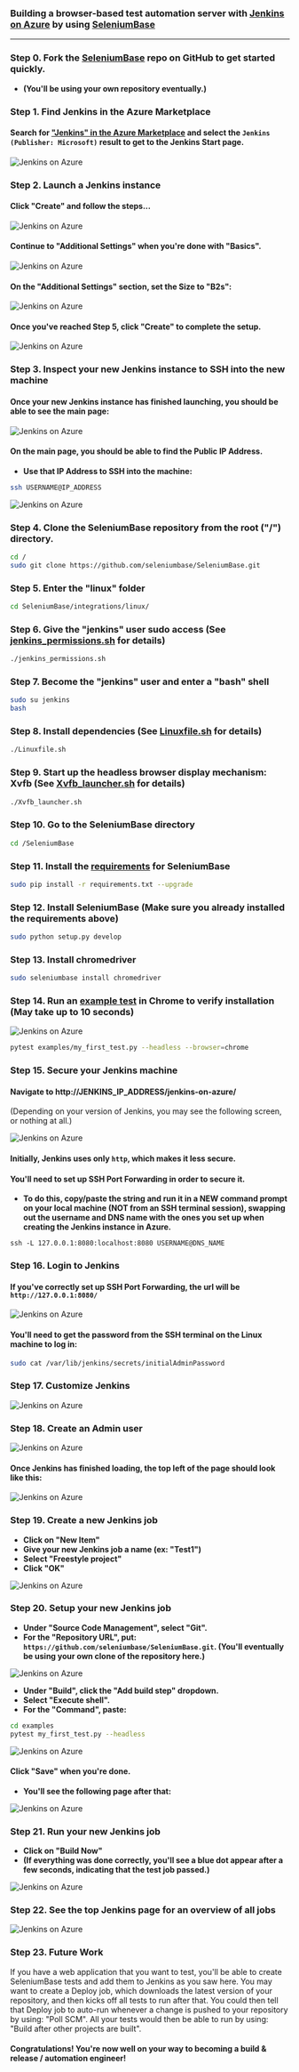 ### Building a browser-based test automation server with [Jenkins on Azure](https://azuremarketplace.microsoft.com/en-au/marketplace/apps/azure-oss.jenkins) by using [SeleniumBase](https://github.com/seleniumbase/SeleniumBase)

----------

### Step 0. Fork the [SeleniumBase](https://github.com/seleniumbase/SeleniumBase) repo on GitHub to get started quickly.

* **(You'll be using your own repository eventually.)**


### Step 1. Find Jenkins in the Azure Marketplace

#### Search for ["Jenkins" in the Azure Marketplace](https://portal.azure.com/#blade/Microsoft_Azure_Marketplace/GalleryFeaturedMenuItemBlade/selectedMenuItemId/home/searchQuery/jenkins/resetMenuId/) and select the ``Jenkins (Publisher: Microsoft)`` result to get to the Jenkins Start page.

![](https://seleniumbase.io/cdn/img/azure/jenkins_on_azure_01.png "Jenkins on Azure")


### Step 2. Launch a Jenkins instance

#### Click "Create" and follow the steps...

![](https://seleniumbase.io/cdn/img/azure/jenkins_on_azure_02.png "Jenkins on Azure")

#### Continue to "Additional Settings" when you're done with "Basics".

![](https://seleniumbase.io/cdn/img/azure/jenkins_on_azure_03.png "Jenkins on Azure")

#### On the "Additional Settings" section, set the Size to "B2s":

![](https://seleniumbase.io/cdn/img/azure/jenkins_on_azure_04.png "Jenkins on Azure")

#### Once you've reached Step 5, click "Create" to complete the setup.

![](https://seleniumbase.io/cdn/img/azure/jenkins_on_azure_05.png "Jenkins on Azure")


### Step 3. Inspect your new Jenkins instance to SSH into the new machine

#### Once your new Jenkins instance has finished launching, you should be able to see the main page:

![](https://seleniumbase.io/cdn/img/azure/jenkins_on_azure_06.png "Jenkins on Azure")

#### On the main page, you should be able to find the Public IP Address.
* **Use that IP Address to SSH into the machine:**

```bash
ssh USERNAME@IP_ADDRESS
```

![](https://seleniumbase.io/cdn/img/azure/jenkins_on_azure_07.png "Jenkins on Azure")


### Step 4. Clone the SeleniumBase repository from the root ("/") directory.

```bash
cd /
sudo git clone https://github.com/seleniumbase/SeleniumBase.git
```


### Step 5. Enter the "linux" folder

```bash
cd SeleniumBase/integrations/linux/
```

### Step 6. Give the "jenkins" user sudo access (See [jenkins_permissions.sh](https://github.com/seleniumbase/SeleniumBase/blob/master/integrations/linux/jenkins_permissions.sh) for details)

```bash
./jenkins_permissions.sh
```

### Step 7. Become the "jenkins" user and enter a "bash" shell

```bash
sudo su jenkins
bash
```

### Step 8. Install dependencies (See [Linuxfile.sh](https://github.com/seleniumbase/SeleniumBase/blob/master/integrations/linux/Linuxfile.sh) for details)

```bash
./Linuxfile.sh
```

### Step 9. Start up the headless browser display mechanism: Xvfb (See [Xvfb_launcher.sh](https://github.com/seleniumbase/SeleniumBase/blob/master/integrations/linux/Xvfb_launcher.sh) for details)

```bash
./Xvfb_launcher.sh
```

### Step 10. Go to the SeleniumBase directory

```bash
cd /SeleniumBase
```

### Step 11. Install the [requirements](https://github.com/seleniumbase/SeleniumBase/blob/master/requirements.txt) for SeleniumBase

```bash
sudo pip install -r requirements.txt --upgrade
```

### Step 12. Install SeleniumBase (Make sure you already installed the requirements above)

```bash
sudo python setup.py develop
```

### Step 13. Install chromedriver

```bash
sudo seleniumbase install chromedriver
```

### Step 14. Run an [example test](https://github.com/seleniumbase/SeleniumBase/blob/master/examples/my_first_test.py) in Chrome to verify installation (May take up to 10 seconds)

![](https://seleniumbase.io/cdn/img/azure/jenkins_on_azure_08.png "Jenkins on Azure")

```bash
pytest examples/my_first_test.py --headless --browser=chrome
```

### Step 15. Secure your Jenkins machine

#### Navigate to http://JENKINS_IP_ADDRESS/jenkins-on-azure/

(Depending on your version of Jenkins, you may see the following screen, or nothing at all.)

![](https://seleniumbase.io/cdn/img/azure/jenkins_on_azure_09.png "Jenkins on Azure")

#### Initially, Jenkins uses only ``http``, which makes it less secure.

#### You'll need to set up SSH Port Forwarding in order to secure it.

* **To do this, copy/paste the string and run it in a NEW command prompt on your local machine (NOT from an SSH terminal session), swapping out the username and DNS name with the ones you set up when creating the Jenkins instance in Azure.**

``ssh -L 127.0.0.1:8080:localhost:8080 USERNAME@DNS_NAME``


### Step 16. Login to Jenkins

#### If you've correctly set up SSH Port Forwarding, the url will be ``http://127.0.0.1:8080/``

![](https://seleniumbase.io/cdn/img/azure/jenkins_on_azure_10.png "Jenkins on Azure")

#### You'll need to get the password from the SSH terminal on the Linux machine to log in:

```bash
sudo cat /var/lib/jenkins/secrets/initialAdminPassword
```


### Step 17. Customize Jenkins

![](https://seleniumbase.io/cdn/img/azure/jenkins_on_azure_11.png "Jenkins on Azure")


### Step 18. Create an Admin user

![](https://seleniumbase.io/cdn/img/azure/jenkins_on_azure_12.png "Jenkins on Azure")

#### Once Jenkins has finished loading, the top left of the page should look like this:

![](https://seleniumbase.io/cdn/img/azure/jenkins_on_azure_13.png "Jenkins on Azure")


### Step 19. Create a new Jenkins job

* **Click on "New Item"**
* **Give your new Jenkins job a name (ex: "Test1")**
* **Select "Freestyle project"**
* **Click "OK"**

![](https://seleniumbase.io/cdn/img/azure/jenkins_on_azure_14.png "Jenkins on Azure")


### Step 20. Setup your new Jenkins job

* **Under "Source Code Management", select "Git".**
* **For the "Repository URL", put: ``https://github.com/seleniumbase/SeleniumBase.git``. (You'll eventually be using your own clone of the repository here.)**

![](https://seleniumbase.io/cdn/img/azure/jenkins_on_azure_15.png "Jenkins on Azure")

* **Under "Build", click the "Add build step" dropdown.**
* **Select "Execute shell".**
* **For the "Command", paste:**
```bash
cd examples
pytest my_first_test.py --headless
```

![](https://seleniumbase.io/cdn/img/azure/jenkins_on_azure_16.png "Jenkins on Azure")

#### Click "Save" when you're done.

* **You'll see the following page after that:**

![](https://seleniumbase.io/cdn/img/azure/jenkins_on_azure_18.png "Jenkins on Azure")


### Step 21. Run your new Jenkins job

* **Click on "Build Now"**
* **(If everything was done correctly, you'll see a blue dot appear after a few seconds, indicating that the test job passed.)**

![](https://seleniumbase.io/cdn/img/azure/jenkins_on_azure_19.png "Jenkins on Azure")


### Step 22. See the top Jenkins page for an overview of all jobs

![](https://seleniumbase.io/cdn/img/azure/jenkins_on_azure_17.png "Jenkins on Azure")


### Step 23. Future Work

If you have a web application that you want to test, you'll be able to create SeleniumBase tests and add them to Jenkins as you saw here. You may want to create a Deploy job, which downloads the latest version of your repository, and then kicks off all tests to run after that. You could then tell that Deploy job to auto-run whenever a change is pushed to your repository by using: "Poll SCM". All your tests would then be able to run by using: "Build after other projects are built". 

#### Congratulations! You're now well on your way to becoming a build & release / automation engineer!
